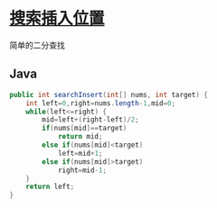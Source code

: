 # [搜索插入位置](https://leetcode-cn.com/problems/search-insert-position/)

简单的二分查找

## Java
```java
public int searchInsert(int[] nums, int target) {
    int left=0,right=nums.length-1,mid=0;
    while(left<=right) {
        mid=left+(right-left)/2;
        if(nums[mid]==target)
            return mid;
        else if(nums[mid]<target)
            left=mid+1;
        else if(nums[mid]>target)
            right=mid-1;
    }
    return left;
}
```
